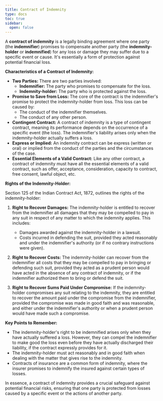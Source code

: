 ```yaml
---
title: Contract of Indemnity
type: docs
toc: true
sidebar:
  open: false
---
```

A **contract of indemnity** is a legally binding agreement where one party (the **indemnifier**) promises to compensate another party (the **indemnity-holder** or **indemnified**) for any loss or damage they may suffer due to a specific event or cause. It's essentially a form of protection against potential financial loss.

**Characteristics of a Contract of Indemnity:**

*   **Two Parties:** There are two parties involved:
    *   **Indemnifier:** The party who promises to compensate for the loss.
    *   **Indemnity-holder:** The party who is protected against the loss.
*   **Promise to Save from Loss:** The core of the contract is the indemnifier's promise to protect the indemnity-holder from loss. This loss can be caused by:
    *   The conduct of the indemnifier themselves.
    *   The conduct of any other person.
*   **Contingent Contract:** A contract of indemnity is a type of contingent contract, meaning its performance depends on the occurrence of a specific event (the loss). The indemnifier's liability arises only when the indemnity-holder actually suffers a loss.
*   **Express or Implied:** An indemnity contract can be express (written or oral) or implied from the conduct of the parties and the circumstances of the case.
*   **Essential Elements of a Valid Contract:** Like any other contract, a contract of indemnity must have all the essential elements of a valid contract, such as offer, acceptance, consideration, capacity to contract, free consent, lawful object, etc.

**Rights of the Indemnity-Holder:**

Section 125 of the Indian Contract Act, 1872, outlines the rights of the indemnity-holder:

1.  **Right to Recover Damages:** The indemnity-holder is entitled to recover from the indemnifier all damages that they may be compelled to pay in any suit in respect of any matter to which the indemnity applies. This includes:
    *   Damages awarded against the indemnity-holder in a lawsuit.
    *   Costs incurred in defending the suit, provided they acted reasonably and under the indemnifier's authority (or if no contrary instructions were given).

2.  **Right to Recover Costs:** The indemnity-holder can recover from the indemnifier all costs that they may be compelled to pay in bringing or defending such suit, provided they acted as a prudent person would have acted in the absence of any contract of indemnity, or if the indemnifier authorized them to bring or defend the suit.

3.  **Right to Recover Sums Paid Under Compromise:** If the indemnity-holder compromises any suit relating to the indemnity, they are entitled to recover the amount paid under the compromise from the indemnifier, provided the compromise was made in good faith and was reasonable, and either under the indemnifier's authority or when a prudent person would have made such a compromise.

**Key Points to Remember:**

*   The indemnity-holder's right to be indemnified arises only when they have actually suffered a loss. However, they can compel the indemnifier to make good the loss even before they have actually discharged their liability, if the contract expressly provides for it.
*   The indemnity-holder must act reasonably and in good faith when dealing with the matter that gives rise to the indemnity.
*   Contracts of insurance are a common form of indemnity, where the insurer promises to indemnify the insured against certain types of losses.

In essence, a contract of indemnity provides a crucial safeguard against potential financial risks, ensuring that one party is protected from losses caused by a specific event or the actions of another party.

